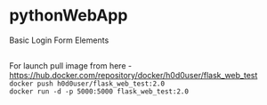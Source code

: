 # pythonWebApp
Basic Login Form Elements

##
For launch pull image from here - https://hub.docker.com/repository/docker/h0d0user/flask_web_test  
`docker push h0d0user/flask_web_test:2.0`  
`docker run -d -p 5000:5000 flask_web_test:2.0`

